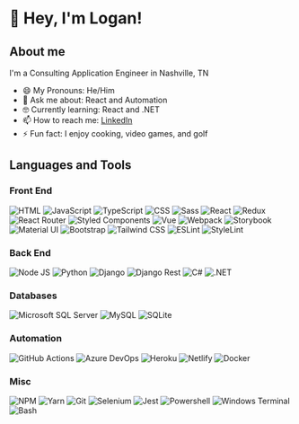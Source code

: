 # 👋 Hey, I'm Logan!

## About me
I'm a Consulting Application Engineer in Nashville, TN

- 😄 My Pronouns: He/Him   
- 💬 Ask me about: React and Automation
- 🤓 Currently learning: React and .NET
- 📫 How to reach me: [LinkedIn](https://www.linkedin.com/in/logan-harber-57159a69/)
- ⚡ Fun fact: I enjoy cooking, video games, and golf

## Languages and Tools
### Front End
<img src="https://img.shields.io/badge/HTML5-E34F26?style=for-the-badge&logo=html5&logoColor=white" alt="HTML" /> <img src="https://img.shields.io/badge/JavaScript-323330?style=for-the-badge&logo=javascript&logoColor=F7DF1E" alt="JavaScript" /> <img src="https://img.shields.io/badge/TypeScript-007ACC?style=for-the-badge&logo=typescript&logoColor=white" alt="TypeScript" /> <img src="https://img.shields.io/badge/CSS3-1572B6?style=for-the-badge&logo=css3&logoColor=white" alt="CSS" /> <img src="https://img.shields.io/badge/Sass-CC6699?style=for-the-badge&logo=sass&logoColor=white" alt="Sass" /> <img src="https://img.shields.io/badge/React-20232A?style=for-the-badge&logo=react&logoColor=61DAFB" alt="React" /> <img src="https://img.shields.io/badge/Redux-593D88?style=for-the-badge&logo=redux&logoColor=white" alt="Redux" /> <img src="https://img.shields.io/badge/React_Router-CA4245?style=for-the-badge&logo=react-router&logoColor=white" alt="React Router"  /> <img src="https://img.shields.io/badge/styled--components-DB7093?style=for-the-badge&logo=styled-components&logoColor=white" alt="Styled Components" /> <img src="https://img.shields.io/badge/Vue.js-35495E?style=for-the-badge&logo=vuedotjs&logoColor=4FC08D" alt="Vue" /> <img src="https://img.shields.io/badge/Webpack-8DD6F9?style=for-the-badge&logo=Webpack&logoColor=white" alt="Webpack" /> <img src="https://img.shields.io/badge/storybook-FF4785?style=for-the-badge&logo=storybook&logoColor=white" alt="Storybook" /> <img src="https://img.shields.io/badge/Material--UI-0081CB?style=for-the-badge&logo=material-ui&logoColor=white" alt="Material UI" /> <img src="https://img.shields.io/badge/Bootstrap-563D7C?style=for-the-badge&logo=bootstrap&logoColor=white" alt="Bootstrap" /> <img src="https://img.shields.io/badge/Tailwind_CSS-38B2AC?style=for-the-badge&logo=tailwind-css&logoColor=white" alt="Tailwind CSS" /> <img src="https://img.shields.io/badge/eslint-3A33D1?style=for-the-badge&logo=eslint&logoColor=white" alt="ESLint" /> <img src="https://img.shields.io/badge/stylelint-000?style=for-the-badge&logo=stylelint&logoColor=white" alt="StyleLint" />

### Back End
<img src="https://img.shields.io/badge/Node.js-339933?style=for-the-badge&logo=nodedotjs&logoColor=white" alt="Node JS" /> <img src="https://img.shields.io/badge/Python-3776AB?style=for-the-badge&logo=python&logoColor=white" alt="Python" /> <img src="https://img.shields.io/badge/Django-092E20?style=for-the-badge&logo=django&logoColor=white" alt="Django" /> <img src="https://img.shields.io/badge/DJANGO-REST-ff1709?style=for-the-badge&logo=django&logoColor=white&color=ff1709&labelColor=gray" alt="Django Rest" /> <img src="https://img.shields.io/badge/C%23-239120?style=for-the-badge&logo=c-sharp&logoColor=white" alt="C#" /> <img src="https://img.shields.io/badge/.NET-512BD4?style=for-the-badge&logo=dotnet&logoColor=white" alt=".NET" />

### Databases
<img src="https://img.shields.io/badge/Microsoft%20SQL%20Server-CC2927?style=for-the-badge&logo=microsoft%20sql%20server&logoColor=white" alt="Microsoft SQL Server" /> <img src="https://img.shields.io/badge/MySQL-00000F?style=for-the-badge&logo=mysql&logoColor=white" alt="MySQL" /> <img src="https://img.shields.io/badge/SQLite-07405E?style=for-the-badge&logo=sqlite&logoColor=white" alt="SQLite" />

### Automation
<img src="https://img.shields.io/badge/GitHub_Actions-2088FF?style=for-the-badge&logo=github-actions&logoColor=white" alt="GitHub Actions" /> <img src="https://img.shields.io/badge/Azure_DevOps-0078D7?style=for-the-badge&logo=azure-devops&logoColor=white" alt="Azure DevOps" /> <img src="https://img.shields.io/badge/Heroku-430098?style=for-the-badge&logo=heroku&logoColor=white" alt="Heroku" /> <img src="https://img.shields.io/badge/Netlify-00C7B7?style=for-the-badge&logo=netlify&logoColor=white" alt="Netlify" /> <img src="https://img.shields.io/badge/Docker-2CA5E0?style=for-the-badge&logo=docker&logoColor=white" alt="Docker" />

### Misc
<img src="https://img.shields.io/badge/npm-CB3837?style=for-the-badge&logo=npm&logoColor=white" alt="NPM" /> <img src="https://img.shields.io/badge/Yarn-2C8EBB?style=for-the-badge&logo=yarn&logoColor=white" alt="Yarn" /> <img src="https://img.shields.io/badge/Git-F05032?style=for-the-badge&logo=git&logoColor=white" alt="Git" /> <img src="https://img.shields.io/badge/Selenium-43B02A?style=for-the-badge&logo=Selenium&logoColor=white" alt="Selenium" /> <img src="https://img.shields.io/badge/Jest-C21325?style=for-the-badge&logo=jest&logoColor=white" alt="Jest" /> <img src="https://img.shields.io/badge/PowerShell-5391FE?style=for-the-badge&logo=PowerShell&logoColor=white" alt="Powershell" /> <img src="https://img.shields.io/badge/windows%20terminal-4D4D4D?style=for-the-badge&logo=windows%20terminal&logoColor=white" alt="Windows Terminal" /> <img src="https://img.shields.io/badge/GNU%20Bash-4EAA25?style=for-the-badge&logo=GNU%20Bash&logoColor=white" alt="Bash" />
